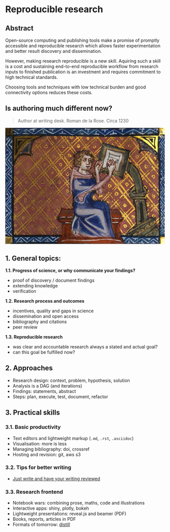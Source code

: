 # Reproducible research

## Abstract

Open-source computing and publishing tools make 
a promise of promptly accessible and reproducible research 
which allows faster experimentation and better result discovery 
and dissemination.

However, making research reproducible is a new skill. 
Aquiring such a skill is a cost and sustaining end-to-end 
reproducible workflow from research inputs to finished 
publication is an investment and requires commitment
to high technical  standards.

Choosing tools and techniques with low technical burden 
and good connectivity options reduces these costs. 

## Is authoring much different now?

> Author at writing desk. Roman de la Rose. Circa 1230

![Author at work](images/Roman_de_la_Rose_f._28r_Author_at_writing_desk.jpg)


## 1. General topics:

**1.1. Progress of science, or why communicate your findings?**

  - proof of discovery / document findings
  - extending knowledge
  - verification
  
**1.2. Research process and outcomes**

  - incentives, quality and gaps in science
  - dissemination and open access
  - bibliography and citations
  - peer review
  
**1.3. Reproducible research**

  - was clear and accountable research always a stated and actual goal?
  - can this goal be fulfilled now?

## 2. Approaches

- Research design: context, problem, hypothesis, solution
- Analysis is a DAG (and iterations)
- Findings: statements, abstract
- Steps: plan, execute, test, document, refactor

## 3. Practical skills

### 3.1. Basic productivity

- Text editors and lightweight markup (`.md`, `.rst`, `.asciidoc`)
- Visualisation: more is less
- Managing bibliography: doi, crossref
- Hosting and revision: git, aws s3

### 3.2. Tips for better writing

- [Just write and have your writing reviewed](https://academia.stackexchange.com/questions/731/how-to-improve-technical-writing)

### 3.3. Research frontend

- Notebook wars: combining prose, maths, code and illustrations
- Interactive apps: shiny, plotly, bokeh
- Lightweight presentations: reveal.js and beamer (PDF)
- Books, reports, articles in PDF
- Formats of tomorrow: [distill](https://distill.pub)
